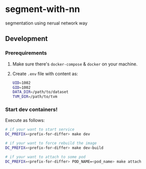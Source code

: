 # segment-with-nn
segmentation using nerual network way

## Development

### Prerequirements
1. Make sure there's `docker-compose` & `docker` on your machine.

2. Create `.env` file with content as:
    ``` bash
    UID=1002
    GID=1002
    DATA_DIR=/path/to/dataset
	TVM_DIR=/path/to/tvm
    ```

### Start dev containers!
Execute as follows:
```bash
# if your want to start service
DC_PREFIX=<prefix-for-differ> make dev

# if your want to force rebuild the image
DC_PREFIX=<prefix-for-differ> make dev-build

# if your want to attach to some pod
DC_PREFIX=<prefix-for-differ> POD_NAME=<pod_name> make attach
```


